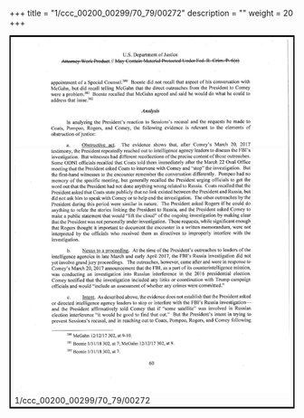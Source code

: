 +++
title = "1/ccc_00200_00299/70_79/00272"
description = ""
weight = 20
+++

<table style="border:2px solid black;max-width:800px;max-height:800px;" 
><tr><td>
<img class="center-fit-jpg"
src="/jpg_/jpg_mueller_report_searchable_272.jpg">
1/ccc_00200_00299/70_79/00272
</img></td></tr></table>

